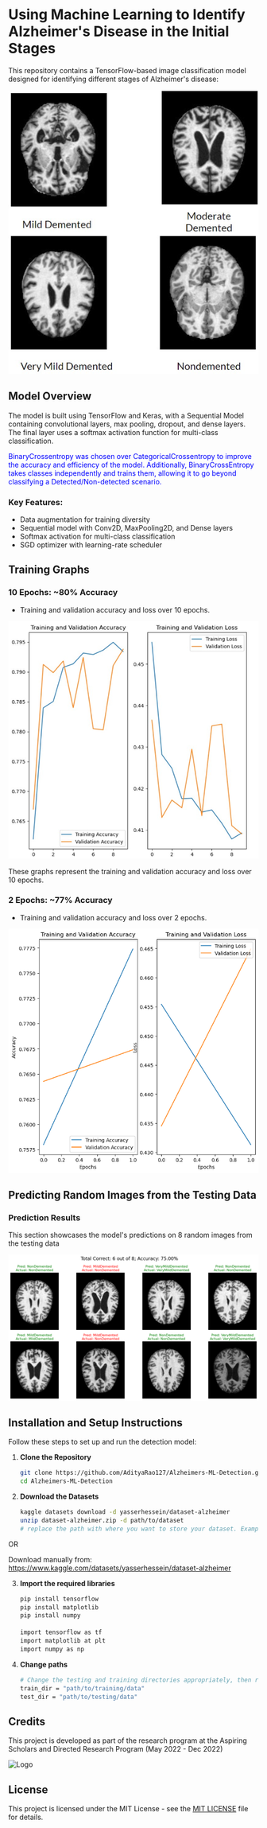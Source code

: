 # Using Machine Learning to Identify Alzheimer's Disease in the Initial Stages

This repository contains a TensorFlow-based image classification model designed for identifying different stages of Alzheimer's disease:
 
![Different Types of Alzheimer's](ReadMe_Images/types_of_alz.jpg) 

## Model Overview


The model is built using TensorFlow and Keras, with a Sequential Model containing convolutional layers, max pooling, dropout, and dense layers. The final layer uses a softmax activation function for multi-class classification.

<span style="color:blue">BinaryCrossentropy was chosen over CategoricalCrossentropy to improve the accuracy and efficiency of the model. Additionally, BinaryCrossEntropy takes classes independently and trains them, allowing it to go beyond classifying a Detected/Non-detected scenario. </span>
 

### Key Features:

- Data augmentation for training diversity
- Sequential model with Conv2D, MaxPooling2D, and Dense layers
- Softmax activation for multi-class classification
- SGD optimizer with learning-rate scheduler

## Training Graphs

### 10 Epochs: ~80% Accuracy

- Training and validation accuracy and loss over 10 epochs. 

![Training Accuracy and Loss Graphs](ReadMe_Images/training_graphs_ten.jpg)

These graphs represent the training and validation accuracy and loss over 10 epochs. 

### 2 Epochs: ~77% Accuracy

- Training and validation accuracy and loss over 2 epochs. 

![Training Accuracy and Loss Graphs](ReadMe_Images/training_graphs_two.png)


## Predicting Random Images from the Testing Data

### Prediction Results

This section showcases the model's predictions on 8 random images from the testing data

![Random Image Predictions](ReadMe_Images/random_image_predictions.png)

## Installation and Setup Instructions

Follow these steps to set up and run the detection model:

1. **Clone the Repository**
   ```bash
   git clone https://github.com/AdityaRao127/Alzheimers-ML-Detection.git
   cd Alzheimers-ML-Detection

2. **Download the Datasets**
   ```bash
   kaggle datasets download -d yasserhessein/dataset-alzheimer
   unzip dataset-alzheimer.zip -d path/to/dataset
   # replace the path with where you want to store your dataset. Example: "C:\Users\bob\Downloads\Alzheimers_Proj"

  OR 

  Download manually from: https://www.kaggle.com/datasets/yasserhessein/dataset-alzheimer

3. **Import the required libraries**
    ```bash
    pip install tensorflow 
    pip install matplotlib 
    pip install numpy

    import tensorflow as tf
    import matplotlib at plt 
    import numpy as np

4. **Change paths**
    ```bash
    # Change the testing and training directories appropriately, then run the cells in order.
    train_dir = "path/to/training/data"
    test_dir = "path/to/testing/data"
   

## Credits

This project is developed as part of the research program at the Aspiring Scholars and Directed Research Program (May 2022 - Dec 2022)

![Logo](ReadMe_Images/asdrp.jpg)

## License

This project is licensed under the MIT License - see the [MIT LICENSE](LICENSE) file for details.

